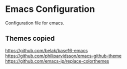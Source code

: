 Emacs Configuration
===================

Configuration file for emacs.

Themes copied
-------------

https://github.com/belak/base16-emacs
https://github.com/philiparvidsson/emacs-github-theme
https://github.com/emacs-jp/replace-colorthemes
